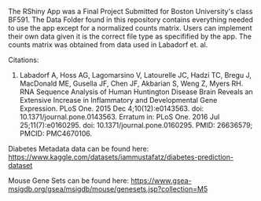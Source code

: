 The RShiny App was a Final Project Submitted for Boston University's class BF591. 
The Data Folder found in this repository contains everything needed to use the app except for a normalized counts matrix. 
Users can implement their own data given it is the correct file type as specifified by the app. 
The counts matrix was obtained from data used in Labadorf et. al.

Citations:
1. Labadorf A, Hoss AG, Lagomarsino V, Latourelle JC, Hadzi TC, Bregu J, MacDonald ME, Gusella JF, Chen JF, Akbarian S, Weng Z, Myers RH. RNA Sequence Analysis of Human Huntington Disease Brain Reveals an Extensive Increase in Inflammatory and Developmental Gene Expression. PLoS One. 2015 Dec 4;10(12):e0143563. doi: 10.1371/journal.pone.0143563. Erratum in: PLoS One. 2016 Jul 25;11(7):e0160295. doi: 10.1371/journal.pone.0160295. PMID: 26636579; PMCID: PMC4670106.

Diabetes Metadata data can be found here: https://www.kaggle.com/datasets/iammustafatz/diabetes-prediction-dataset

Mouse Gene Sets can be found here: https://www.gsea-msigdb.org/gsea/msigdb/mouse/genesets.jsp?collection=M5
